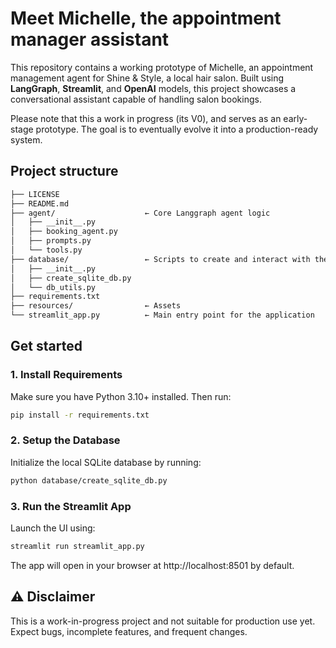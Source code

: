 # Meet Michelle, the appointment manager assistant

This repository contains a working prototype of Michelle, an appointment management agent for Shine & Style, a local hair salon. Built using **LangGraph**, **Streamlit**, and **OpenAI** models, this project showcases a conversational assistant capable of handling salon bookings.

Please note that this a work in progress (its V0), and serves as an early-stage prototype. The goal is to eventually evolve it into a production-ready system.


## Project structure
```bash
├── LICENSE
├── README.md
├── agent/                    ← Core Langgraph agent logic
│   ├── __init__.py
│   ├── booking_agent.py
│   ├── prompts.py
│   └── tools.py
├── database/                 ← Scripts to create and interact with the DB
│   ├── __init__.py
│   ├── create_sqlite_db.py
│   └── db_utils.py
├── requirements.txt
├── resources/                ← Assets
└── streamlit_app.py          ← Main entry point for the application
```

## Get started
### 1. Install Requirements
Make sure you have Python 3.10+ installed. Then run:
```bash
pip install -r requirements.txt
```

### 2. Setup the Database
Initialize the local SQLite database by running:

```bash
python database/create_sqlite_db.py
```

### 3. Run the Streamlit App
Launch the UI using:

```bash
streamlit run streamlit_app.py
```
The app will open in your browser at http://localhost:8501 by default.

## ⚠️ Disclaimer

This is a work-in-progress project and not suitable for production use yet. Expect bugs, incomplete features, and frequent changes.
